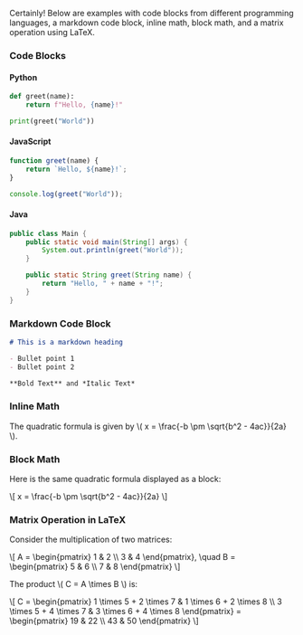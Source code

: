 Certainly! Below are examples with code blocks from different programming languages, a markdown code block, inline math, block math, and a matrix operation using LaTeX.

### Code Blocks

#### Python
```python
def greet(name):
    return f"Hello, {name}!"

print(greet("World"))
```

#### JavaScript
```javascript
function greet(name) {
    return `Hello, ${name}!`;
}

console.log(greet("World"));
```

#### Java
```java
public class Main {
    public static void main(String[] args) {
        System.out.println(greet("World"));
    }

    public static String greet(String name) {
        return "Hello, " + name + "!";
    }
}
```

### Markdown Code Block
```markdown
# This is a markdown heading

- Bullet point 1
- Bullet point 2

**Bold Text** and *Italic Text*
```

### Inline Math
The quadratic formula is given by \\( x = \\frac{-b \\pm \\sqrt{b^2 - 4ac}}{2a} \\).

### Block Math
Here is the same quadratic formula displayed as a block:

\\[ 
x = \\frac{-b \\pm \\sqrt{b^2 - 4ac}}{2a} 
\\]

### Matrix Operation in LaTeX
Consider the multiplication of two matrices:

\\[
A = \\begin{pmatrix}
1 & 2 \\\\
3 & 4
\\end{pmatrix}, \\quad
B = \\begin{pmatrix}
5 & 6 \\\\
7 & 8
\\end{pmatrix}
\\]

The product \\( C = A \\times B \\) is:

\\[
C = \\begin{pmatrix}
1 \\times 5 + 2 \\times 7 & 1 \\times 6 + 2 \\times 8 \\\\
3 \\times 5 + 4 \\times 7 & 3 \\times 6 + 4 \\times 8
\\end{pmatrix}
= \\begin{pmatrix}
19 & 22 \\\\
43 & 50
\\end{pmatrix}
\\] 
